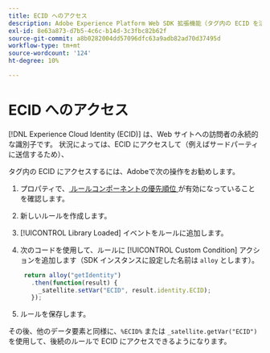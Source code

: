 ```yaml
---
title: ECID へのアクセス
description: Adobe Experience Platform Web SDK 拡張機能（タグ内の ECID を活用）
exl-id: 8e63a873-d7b5-4c6c-b14d-3c3fbc82b62f
source-git-commit: a8b0282004dd57096dfc63a9adb82ad70d37495d
workflow-type: tm+mt
source-wordcount: '124'
ht-degree: 10%

---
```


# ECID へのアクセス

[!DNL Experience Cloud Identity (ECID)] は、Web サイトへの訪問者の永続的な識別子です。 状況によっては、ECID にアクセスして（例えばサードパーティに送信するため）、

タグ内の ECID にアクセスするには、Adobeで次の操作をお勧めします。

1. プロパティで、[ ルールコンポーネントの優先順位 ](../../tags/ui/managing-resources/rules.md#sequencing) が有効になっていることを確認します。
1. 新しいルールを作成します。
1. [!UICONTROL Library Loaded] イベントをルールに追加します。
1. 次のコードを使用して、ルールに [!UICONTROL Custom Condition] アクションを追加します（SDK インスタンスに設定した名前は `alloy` とします）。

   ```javascript
    return alloy("getIdentity")
      .then(function(result) {
        _satellite.setVar("ECID", result.identity.ECID);
      });
   ```

1. ルールを保存します。

その後、他のデータ要素と同様に、`%ECID%` または `_satellite.getVar("ECID")` を使用して、後続のルールで ECID にアクセスできるようになります。

